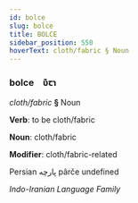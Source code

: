 ```yaml
---
id: bolce
slug: bolce
title: BOLCE
sidebar_position: 550
hoverText: cloth/fabric § Noun
---
```


### bolce&emsp;<span kind="abugida">ʋ͊ꞇɿ</span>

*cloth/fabric* **§** Noun

**Verb**: to be cloth/fabric

**Noun**: cloth/fabric

**Modifier**: cloth/fabric-related

Persian پارچه pârče undefined

*Indo-Iranian Language Family*